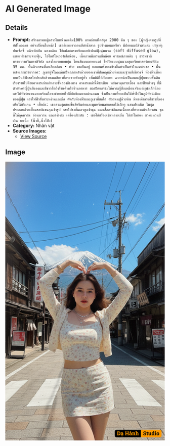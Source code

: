 # AI Generated Image

## Details
- **Prompt:** `สร้างภาพหญิงสาวใบหน้าคงเดิม100%
ภาพถ่ายสไตล์ยุค 2000 ต้น ๆ ของ [ผู้หญิงจากรูปที่อัปโหลดมา อย่าเปลี่ยนใบหน้า] เธอมีผมยาวลอนสีดำน้ำตาล รูปร่างผอมเพรียว มีปอยผมปลิวตามลม เก๋ๆเท่ๆปนเซ็กซี่ หน้าเพ้อฝัน มองกล้อง
ใช้แฟลชตรงพร้อมเอฟเฟกต์ฟุ้งนุ่มนวล (soft diffused glow), แสงแฟลชกระจายฟุ้ง, ไฮไลท์โอเวอร์เล็กน้อย, เนื้อภาพมีเกรนเล็กน้อย
อารมณ์ภาพดิบ ๆ ธรรมชาติ บรรยากาศวินเทจดิจิทัล แสงโดยรอบอบอุ่น โทนสีแบบภาพยนตร์ โฟกัสแบบนุ่มนวลสุนทรียศาสตร์ของฟิล์ม 35 มม. พื้นผิวเกรนที่ละเอียดอ่อน
• ท่า: เธอยืนอยู่ ยกแขนทั้งสองข้างขึ้นทำเป็นหัวใจผมหัวเธอ
• พื้นหลังและบรรยากาศ: ภูเขาฟูจิโดดเด่นเป็นฉากหลังด้วยยอดเขาที่ปกคลุมด้วยหิมะและฐานสีเขียวขจี ท้องฟ้าเบื้องบนเป็นสีฟ้าสดใสประดับด้วยเมฆสีขาวที่กระจายตัวอยู่ทั่ว เพิ่มมิติให้กับภาพ
ฉากหน้าเป็นถนนญี่ปุ่นแบบดั้งเดิม เรียงรายไปด้วยอาคารเก่าแก่หลายชั้นสองข้างทาง อาคารเหล่านี้มีระเบียง หลังคามุงกระเบื้อง และป้ายต่างๆ ที่มีตัวอักษรญี่ปุ่นสีแดงและสีขาวสื่อถึงร้านค้าหรือร้านอาหาร สถาปัตยกรรมให้ความรู้สึกเหมือนจริงแต่ผุพังเล็กน้อย
เสาไฟฟ้าจำนวนมากพร้อมโครงข่ายสายไฟที่ซับซ้อนพาดผ่านถนน ซึ่งเป็นภาพที่พบเห็นได้ทั่วไปในภูมิทัศน์เมืองของญี่ปุ่น เสาไฟฟ้าตั้งตระหง่านและมืด ตัดกับท้องฟ้าและภูเขาที่สดใส
ตัวถนนปูด้วยหิน มีทางม้าลายสีขาวที่มองเห็นได้ชัดเจน
• เสื้อผ้า: เธอสวมชุดสองชิ้นสีครีมอ่อนละมุนพร้อมลายดอกไม้เล็กๆ แสนประณีต ในชุดประกอบด้วยเสื้อครอปแขนกุดเข้ารูป กระโปรงสั้นเอวสูงเข้าชุด และเสื้อคาร์ดิแกนเนื้อบางที่ทำจากผ้าเดียวกัน ชุดนี้ให้ลุคหวาน อ่อนหวาน และสง่างาม
เครื่องประดับ : เธอใส่สร้อยเงินหลายเส้น ใส่กำไลทอง สวมแหวนสีเงิน บนนิ้ว (นิ้วชี้,นิ้วโป้ง)`
- **Category:** Nhân vật
- **Source Images:**
  - [View Source](https://raw.githubusercontent.com/lenzcomvth/Somethings/main/Models/Female/Female.png)

## Image
![AI Generated Image](./image-2025-10-15T06-26-55-838Z-hllrp.png)